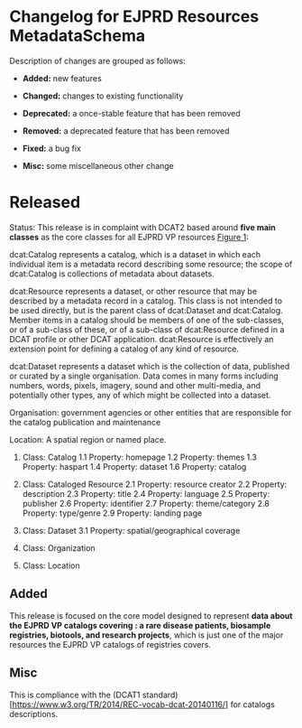 # Changelog for EJPRD Resources MetadataSchema

Description of changes are grouped as follows:

* **Added:** new features

* **Changed:** changes to existing functionality

* **Deprecated:** a once-stable feature that has been removed

* **Removed:** a deprecated feature that has been removed

* **Fixed:** a bug fix

* **Misc:** some miscellaneous other change



# Released
Status: This release is in complaint with DCAT2 based around **five main classes** as the core classes for all EJPRD VP resources [Figure 1](https://github.com/ejp-rd-vp/resource-metadata-schema/blob/dev-branch/ejprd-vp_catalog_model/versions/ejprdVPMetadataSchema-1.0.0/diagrams/VP_Model.png):

dcat:Catalog represents a catalog, which is a dataset in which each individual item is a metadata record describing some resource; the scope of dcat:Catalog is collections of metadata about datasets.

dcat:Resource represents a dataset, or other resource that may be described by a metadata record in a catalog. This class is not intended to be used directly, but is the parent class of dcat:Dataset and dcat:Catalog. Member items in a catalog should be members of one of the sub-classes, or of a sub-class of these, or of a sub-class of dcat:Resource defined in a DCAT profile or other DCAT application. dcat:Resource is effectively an extension point for defining a catalog of any kind of resource.

dcat:Dataset represents a dataset which is the collection of data, published or curated by a single organisation. Data comes in many forms including numbers, words, pixels, imagery, sound and other multi-media, and potentially other types, any of which might be collected into a dataset.

Organisation: government agencies or other entities that are responsible for the catalog publication and maintenance

Location: A spatial region or named place.


1. Class: Catalog
    1.1 Property: homepage
    1.2 Property: themes
    1.3 Property: haspart
    1.4 Property: dataset
    1.6 Property: catalog



2. Class: Cataloged Resource
    2.1 Property: resource creator
    2.2 Property: description
    2.3 Property: title
    2.4 Property: language
    2.5 Property: publisher
    2.6 Property: identifier
    2.7 Property: theme/category
    2.8 Property: type/genre
    2.9 Property: landing page


3. Class: Dataset
    3.1 Property: spatial/geographical coverage



4. Class: Organization


5. Class: Location



## Added
This release is focused on the core model designed to represent **data about the EJPRD VP catalogs covering : a rare disease patients, biosample registries, biotools, and research projects**, which is just one of the major resources the EJPRD VP catalogs of registries covers.

## Misc

This is compliance with the  (DCAT1 standard)[https://www.w3.org/TR/2014/REC-vocab-dcat-20140116/] for catalogs descriptions.
